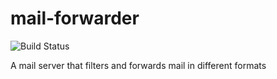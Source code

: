 # mail-forwarder
![Build Status](https://codeship.com/projects/dd056550-e01a-0132-65a6-5a00e6f9bcb3/status?branch=master)

A mail server that filters and forwards mail in different formats
